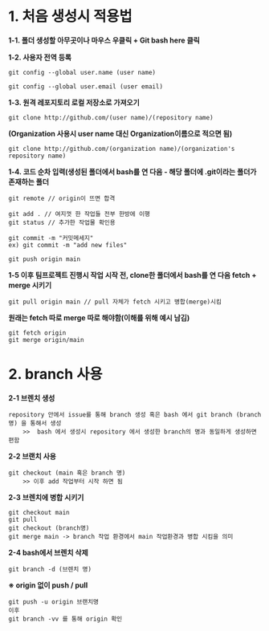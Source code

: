 # 1. 처음 생성시 적용법

**1-1. 폴더 생성할 아무곳이나 마우스 우클릭 + Git bash here 클릭**

**1-2. 사용자 전역 등록**
```
git config --global user.name (user name)

git config --global user.email (user email)
```

**1-3. 원격 레포지토리 로컬 저장소로 가져오기**

```
git clone http://github.com/(user name)/(repository name)
```
**(Organization 사용시 user name 대신 Organization이름으로 적으면 됨)**

```
git clone http://github.com/(organization name)/(organization's repository name)
```

**1-4. 코드 순차 입력(생성된 폴더에서 bash를 연 다음 - 해당 폴더에 .git이라는 폴더가 존재하는 폴더**

```
git remote // origin이 뜨면 합격

git add . // 여지껏 한 작업들 전부 한방에 이행
git status // 추가한 작업물 확인용

git commit -m "커밋메세지"
ex) git commit -m "add new files"

git push origin main 
```

**1-5 이후 팀프로젝트 진행시 작업 시작 전, clone한 폴더에서 bash를 연 다음 fetch + merge 시키기**

```
git pull origin main // pull 자체가 fetch 시키고 병합(merge)시킴

```
**원래는 fetch 따로 merge 따로 해야함(이해를 위해 예시 남김)**
```
git fetch origin
git merge origin/main
```

# 2. branch 사용

**2-1 브렌치 생성**
```
repository 안에서 issue를 통해 branch 생성 혹은 bash 에서 git branch (branch 명) 을 통해서 생성 
	>>  bash 에서 생성시 repository 에서 생성한 branch의 명과 동일하게 생성하면 편함
```

**2-2 브랜치 사용**
```
git checkout (main 혹은 branch 명)
	>> 이후 add 작업부터 시작 하면 됨

```

**2-3 브렌치에 병합 시키기**
```
git checkout main
git pull
git checkout (branch명)
git merge main -> branch 작업 환경에서 main 작업환경과 병합 시킴을 의미
```

**2-4 bash에서 브렌치 삭제**
```
git branch -d (브렌치 명)
```

**※ origin 없이 push / pull**
```
git push -u origin 브랜치명 
이후 
git branch -vv 를 통해 origin 확인
```

